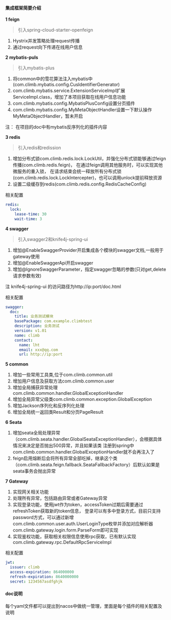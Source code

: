 #### 集成框架简要介绍
**1 feign** 
> 引入spring-cloud-starter-openfeign
1. Hystrix并发策略处理request传播
2. 通过request向下传递在线用户信息

**2 mybatis-puls** 
> 引入mybatis-plus
1. 将common中的雪花算法注入mybatis中(com.climb.mybatis.config.CusIdentifierGenerator)
2. com.climb.mybatis.service.ExtensionServiceImpl扩展ServiceImpl.class，增加了本项目获取在线用户信息功能
3. com.climb.mybatis.config.MybatisPlusConfig设置分页插件
4. com.climb.mybatis.config.MyMetaObjectHandler设置一下默认操作MyMetaObjectHandler，暂未开启

注： 在项目的doc中有mybatis反序列化的插件内容

**3 redis** 
> 引入redis和redission
1. 增加分布式锁com.climb.redis.lock.LockUtil，并强化分布式锁能够通过feign传播(com.climb.redis.feign)，
在通过feign调用其他服务时，可以实现其他微服务的重入锁，
在请求结束会统一释放所有分布式锁(com.climb.redis.lock.LockIntercepter)，也可以调用unlock提前释放资源
2. 设置二级缓存到redis(com.climb.redis.config.RedisCacheConfig)

相关配置
```yaml
redis:
  lock:
    lease-time: 30
    wait-time: 3
```

**4 swagger**
> 引入swagger2和knife4j-spring-ui
1. 增加@EnableSwaggerProvider开启集成各个模块的swagger文档,一般用于gateway使用
2. 增加@EnableSwaggerApi开启swagger
3. 增加@IgnoreSwaggerParameter，指定swagger忽略的参数(只对get,delete请求参数有效)

注 knife4j-spring-ui 的访问路径为http://ip:port/doc.html

相关配置
```yaml
swagger:
  doc:
    title: 业务测试模块
    basePackage: com.example.climbtest
    description: 业务测试
    version: v1.01
    name: climb
    contact:
      name: lht
      email: xxx@qq.com
      url: http://ip:port
```
**5 common** 

1. 增加一些常用工具类,位于com.climb.common.util
2. 增加用户信息及获取方法com.climb.common.user
3. 增加全局捕获异常处理com.climb.common.handler.GlobalExceptionHandler
4. 增加全局异常父级类com.climb.common.exception.GlobalException
5. 增加Jackson序列化和反序列化处理
6. 增加全局统一返回类Result和分页PageResult

**6 Seata** 
 
1. 增加seata全局处理异常（com.climb.seata.handler.GlobalSeataExceptionHandler），会根据具体情况来决定是否抛出500异常，并且如果该类
注册到spring中com.climb.common.handler.GlobalExceptionHandler就不会再注入了
2. feign启用熔断后会将所有异常全部吃掉，继承这个类（com.climb.seata.feign.fallback.SeataFallbackFactory）后默认如果是seata事务会抛出异常

**7 Gateway** 
1. 实现网关相关功能
2. 处理所有异常，包括路由异常或者Gateway异常
3. 实现登录功能，使用jwt作为token，accessToken过期后需要通过refreshToken获取新的token信息，
登录可以有多中登录方式，目前只支持password方式，可以通过新增com.climb.common.user.auth.UserLoginType枚举并添加对应解析器com.climb.gateway.login.form.ParseForm即可实现
4. 实现鉴权功能，获取相关权限信息使用rpc获取，已有默认实现com.climb.gateway.rpc.DefaultRpcServiceImpl

相关配置

```yaml
jwt:
  issuer: climb
  access-expiration: 864000000
  refresh-expiration: 8640000000
  secret: 1234567asdfghjk
```
#### doc说明
每个yaml文件都可以提出到nacos中做统一管理，里面是每个插件的相关配置及说明